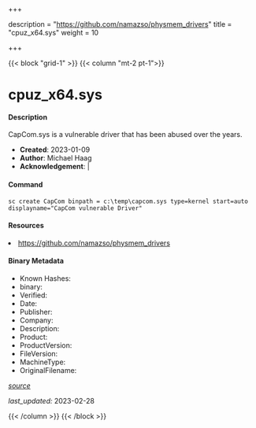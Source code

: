 +++

description = "https://github.com/namazso/physmem_drivers"
title = "cpuz_x64.sys"
weight = 10

+++


{{< block "grid-1" >}}
{{< column "mt-2 pt-1">}}


# cpuz_x64.sys

#### Description

CapCom.sys is a vulnerable driver that has been abused over the years.

- **Created**: 2023-01-09
- **Author**: Michael Haag
- **Acknowledgement**:  | [](https://twitter.com/)

#### Command

```
sc create CapCom binpath = c:\temp\capcom.sys type=kernel start=auto displayname="CapCom vulnerable Driver"
```

#### Resources


<li><a href=" https://github.com/namazso/physmem_drivers"> https://github.com/namazso/physmem_drivers</a></li>





#### Binary Metadata

- Known Hashes: [](https://www.virustotal.com/gui/file/) 
- binary: 
- Verified: 
- Date: 
- Publisher: 
- Company: 
- Description: 
- Product: 
- ProductVersion: 
- FileVersion: 
- MachineType: 
- OriginalFilename: 

[*source*](https://github.com/magicsword-io/LOLDrivers/tree/main/yaml/cpuz_x64.sys.yml)

*last_updated:* 2023-02-28


{{< /column >}}
{{< /block >}}
